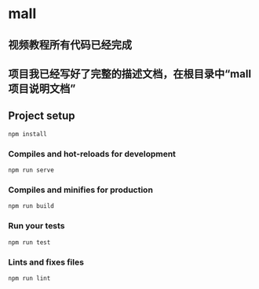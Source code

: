 # mall

## 视频教程所有代码已经完成

## 项目我已经写好了完整的描述文档，在根目录中“mall项目说明文档”

## Project setup
```
npm install
```

### Compiles and hot-reloads for development
```
npm run serve
```

### Compiles and minifies for production
```
npm run build
```

### Run your tests
```
npm run test
```

### Lints and fixes files
```
npm run lint
```
